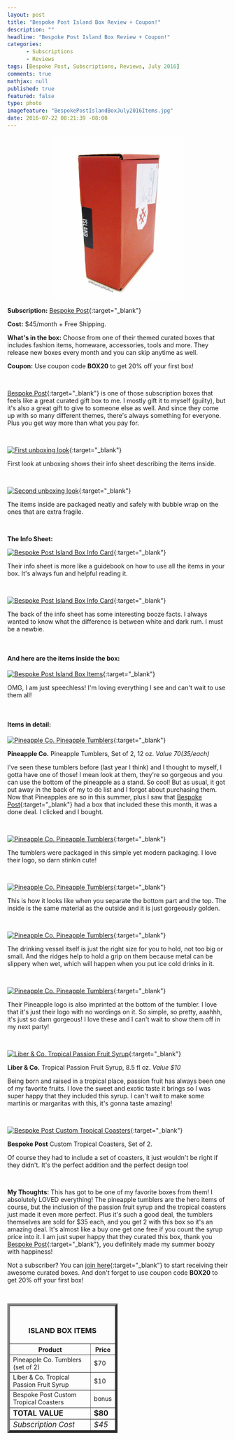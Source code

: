 ```yaml
---
layout: post
title: "Bespoke Post Island Box Review + Coupon!"
description: ""
headline: "Bespoke Post Island Box Review + Coupon!"
categories: 
      - Subscriptions
      - Reviews
tags: [Bespoke Post, Subscriptions, Reviews, July 2016]
comments: true
mathjax: null
published: true
featured: false
type: photo
imagefeature: "BespokePostIslandBoxJuly2016Items.jpg"
date: 2016-07-22 08:21:39 -08:00
---
```


<center><a href="http://bespoke.evyy.net/c/164125/70438/1804" target="_blank">
<img src="/images/BespokePostIslandBoxJuly2016Box.jpg" border="0" style="border:none;max-width:100%;" alt="Bespoke Post Island Box" width="300" />
</a></center>

**Subscription:** [Bespoke Post](http://bespoke.evyy.net/c/164125/70438/1804){:target="_blank"}

**Cost:** $45/month + Free Shipping.

**What's in the box:** Choose from one of their themed curated boxes that includes fashion items, homeware, accessories, tools and more. They release new boxes every month and you can skip anytime as well.

**Coupon:** Use coupon code **BOX20** to get 20% off your first box!

<br>

[Bespoke Post](http://bespoke.evyy.net/c/164125/70438/1804){:target="_blank"} is one of those subscription boxes that feels like a great curated gift box to me. I mostly gift it to myself (guilty), but it's also a great gift to give to someone else as well. And since they come up with so many different themes, there's always something for everyone. Plus you get way more than what you pay for.

<br>

[![First unboxing look](http://whatsupmailbox.com/images/BespokePostIslandBoxJuly2016OpenBox.jpg)](http://bespoke.evyy.net/c/164125/70438/1804){:target="_blank"}

First look at unboxing shows their info sheet describing the items inside.

<br>

[![Second unboxing look](http://whatsupmailbox.com/images/BespokePostIslandBoxJuly2016OpenBox2.jpg)](http://bespoke.evyy.net/c/164125/70438/1804){:target="_blank"}

The items inside are packaged neatly and safely with bubble wrap on the ones that are extra fragile.

<br>

**The Info Sheet:**

[![Bespoke Post Island Box Info Card](http://whatsupmailbox.com/images/BespokePostIslandBoxJuly2016Info.jpg)](http://bespoke.evyy.net/c/164125/70438/1804){:target="_blank"}

Their info sheet is more like a guidebook on how to use all the items in your box. It's always fun and helpful reading it.

<br>

[![Bespoke Post Island Box Info Card](http://whatsupmailbox.com/images/BespokePostIslandBoxJuly2016Info2.jpg)](http://bespoke.evyy.net/c/164125/70438/1804){:target="_blank"}

The back of the info sheet has some interesting booze facts. I always wanted to know what the difference is between white and dark rum. I must be a newbie.

<br>

<H4>And here are the items inside the box:</H4>

[![Bespoke Post Island Box Items](http://whatsupmailbox.com/images/BespokePostIslandBoxJuly2016Items.jpg)](http://bespoke.evyy.net/c/164125/70438/1804){:target="_blank"}

OMG, I am just speechless! I'm loving everything I see and can't wait to use them all!

<br>

<H4>Items in detail:</H4>

[![Pineapple Co. Pineapple Tumblers](http://whatsupmailbox.com/images/BespokePostIslandBoxJuly2016PineappleCoPineappleTumblers.jpg)](http://bespoke.evyy.net/c/164125/70438/1804){:target="_blank"}

**Pineapple Co.** Pineapple Tumblers, Set of 2, 12 oz. *Value $70 ($35/each)*

I've seen these tumblers before (last year I think) and I thought to myself, I gotta have one of those! I mean look at them, they're so gorgeous and you can use the bottom of the pineapple as a stand. So cool! But as usual, it got put away in the back of my to do list and I forgot about purchasing them. Now that Pineapples are so in this summer, plus I saw that [Bespoke Post](http://bespoke.evyy.net/c/164125/70438/1804){:target="_blank"} had a box that included these this month, it was a done deal. I clicked and I bought.

<br>

[![Pineapple Co. Pineapple Tumblers](http://whatsupmailbox.com/images/BespokePostIslandBoxJuly2016PineappleCoPineappleTumbler.jpg)](http://bespoke.evyy.net/c/164125/70438/1804){:target="_blank"}

The tumblers were packaged in this simple yet modern packaging. I love their logo, so darn stinkin cute!

<br>

[![Pineapple Co. Pineapple Tumblers](http://whatsupmailbox.com/images/BespokePostIslandBoxJuly2016PineappleCoPineappleTumbler2.jpg)](http://bespoke.evyy.net/c/164125/70438/1804){:target="_blank"}

This is how it looks like when you separate the bottom part and the top. The inside is the same material as the outside and it is just gorgeously golden.

<br>

[![Pineapple Co. Pineapple Tumblers](http://whatsupmailbox.com/images/BespokePostIslandBoxJuly2016PineappleCoPineappleTumbler3.jpg)](http://bespoke.evyy.net/c/164125/70438/1804){:target="_blank"}

The drinking vessel itself is just the right size for you to hold, not too big or small. And the ridges help to hold a grip on them because metal can be slippery when wet, which will happen when you put ice cold drinks in it.

<br>

[![Pineapple Co. Pineapple Tumblers](http://whatsupmailbox.com/images/BespokePostIslandBoxJuly2016PineappleCoPineappleTumbler4.jpg)](http://bespoke.evyy.net/c/164125/70438/1804){:target="_blank"}

Their Pineapple logo is also imprinted at the bottom of the tumbler. I love that it's just their logo with no wordings on it. So simple, so pretty, aaahhh, it's just so darn gorgeous! I love these and I can't wait to show them off in my next party!

<br>

[![Liber & Co. Tropical Passion Fruit Syrup](http://whatsupmailbox.com/images/BespokePostIslandBoxJuly2016LiberCoTropicalPassionFruitSyrup.jpg)](http://bespoke.evyy.net/c/164125/70438/1804){:target="_blank"}

**Liber & Co.** Tropical Passion Fruit Syrup, 8.5 fl oz. *Value $10*

Being born and raised in a tropical place, passion fruit has always been one of my favorite fruits. I love the sweet and exotic taste it brings so I was super happy that they included this syrup. I can't wait to make some martinis or margaritas with this, it's gonna taste amazing!

<br>

[![Bespoke Post Custom Tropical Coasters](http://whatsupmailbox.com/images/BespokePostIslandBoxJuly2016CustomTropicalCoasters.jpg)](http://bespoke.evyy.net/c/164125/70438/1804){:target="_blank"}

**Bespoke Post** Custom Tropical Coasters, Set of 2.

Of course they had to include a set of coasters, it just wouldn't be right if they didn't. It's the perfect addition and the perfect design too!

<br>

<i class="icon-exclamation-sign"></i> **My Thoughts:** This has got to be one of my favorite boxes from them! I absolutely LOVED everything! The pineapple tumblers are the hero items of course, but the inclusion of the passion fruit syrup and the tropical coasters just made it even more perfect. Plus it's such a good deal, the tumblers themselves are sold for $35 each, and you get 2 with this box so it's an amazing deal. It's almost like a buy one get one free if you count the syrup price into it. I am just super happy that they curated this box, thank you [Bespoke Post](http://bespoke.evyy.net/c/164125/70438/1804){:target="_blank"}, you definitely made my summer boozy with happiness!

Not a subscriber? You can [join here](http://bespoke.evyy.net/c/164125/70438/1804){:target="_blank"} to start receiving their awesome curated boxes. And don't forget to use coupon code **BOX20** to get 20% off your first box!

<br>

<TABLE  BORDER="5" style="width:50%">
   <TR>
      <TH COLSPAN="2">
         <H3><BR><center>ISLAND BOX ITEMS</center></H3>
      </TH>
   </TR>
      <TH>Product</TH>
      <TH>Price</TH>
  <TR>
      <TD>Pineapple Co. Tumblers (set of 2)</TD>
      <TD>$70</TD>
   </TR>
  <TR>
      <TD>Liber & Co. Tropical Passion Fruit Syrup</TD>
      <TD>$10</TD>
   </TR>
   <TR>
      <TD>Bespoke Post Custom Tropical Coasters</TD>
      <TD>bonus</TD>
   </TR>
   <TR>
      <TD><b><big>TOTAL VALUE</big></b></TD>
      <TD><b><big>$80</big></b></TD>
   </TR>
   <TR>
      <TD><i><big>Subscription Cost</big></i></TD>
      <TD><i><big>$45</big></i></TD>
   </TR>
</TABLE>
